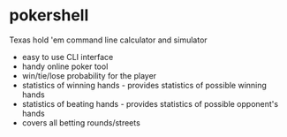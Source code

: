 # pokershell
Texas hold 'em command line calculator and simulator
* easy to use CLI interface
* handy online poker tool
* win/tie/lose probability for the player
* statistics of winning hands - provides statistics of possible winning hands
* statistics of beating hands - provides statistics of possible opponent's hands
* covers all betting rounds/streets

